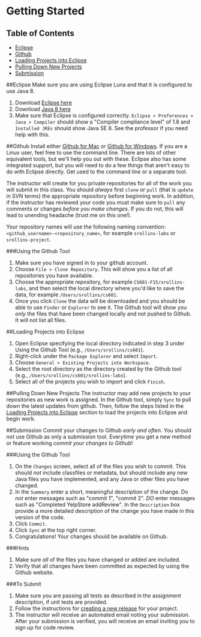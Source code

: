 Getting Started
===================

## Table of Contents ##
- [Eclipse](#eclipse)
- [Github](#github)
- [Loading Projects into Eclipse](#loading-projects-into-eclipse)
- [Pulling Down New Projects](#pulling-down-new-projects)
- [Submission](#submission)

##Eclipse
Make sure you are using Eclipse Luna and that it is configured to use Java 8.

1. Download [Eclipse here](https://eclipse.org/)
2. Download [Java 8 here](http://www.oracle.com/technetwork/java/javase/downloads/index.html)
3. Make sure that Eclipse is configured correctly. `Eclipse > Preferences > Java > Compiler` should show a "Compiler compliance level" of 1.8 and `Installed JREs` should show Java SE 8. See the professor if you need help with this.


##Github
Install either [Github for Mac](https://mac.github.com/) or [Github for Windows](https://windows.github.com/). If you are a Linux user, feel free to use the command line. There are lots of other equivalent tools, but we'll help you out with these. Eclipse also has some integrated support, but you will need to do a few things that aren't easy to do with Eclipse directly. Get used to the command line or a separate tool.

The instructor will create for you private repositories for all of the work you will submit in this class. You should *always* first `clone` or `pull` (that is `update` in SVN terms) the appropriate repository before beginning work. In addition, if the instructor has reviewed your code you must make sure to `pull` any comments or changes *before you make changes*. If you do not, this will lead to unending headache (trust me on this one!).

Your repository names will use the following naming convention: `<github_username>-<repository_name>`, for example `srollins-labs` or `srollins-project`. 

###Using the Github Tool
1. Make sure you have signed in to your github account.
2. Choose `File > Clone Repository`. This will show you a list of all repositories you have available.
3. Choose the appropriate repository, for example `CS601-F15/srollins-labs`, and then select the local directory where you'd like to save the data, for example `/Users/srollins/cs601`.
4. Once you click `Clone` the data will be downloaded and you should be able to use `Finder` or `Explorer` to see it. The Github tool will show you *only* the files that have been changed locally and not pushed to Github. It will not list all files.

##Loading Projects into Eclipse
1. Open Eclipse specifying the local directory indicated in step 3 under Using the Github Tool (e.g., `/Users/srollins/cs601`).
2. Right-click under the `Package Explorer` and select `Import`.
3. Choose `General > Existing Projects into Workspace`.
4. Select the root directory as the directory created by the Github tool (e.g., `/Users/srollins/cs601/srollins-labs`).
5. Select all of the projects you wish to import and click `Finish`.

##Pulling Down New Projects
The instructor may add new projects to your repositories as new work is assigned. In the Github tool, simply `Sync` to pull down the latest updates from github. Then, follow the steps listed in the [Loading Projects into Eclipse](#loading-projects-into-eclipse) section to load the projects into Eclipse and begin work.

##Submission
Commit your changes to Github *early and often*. You should *not* use Github as only a submission tool. Everytime you get a new method or feature working *commit your changes to Github*! 

###Using the Github Tool
1. On the `Changes` screen, select all of the files you wish to commit. This should *not* include classfiles or metadata, but should include any new Java files you have implemented, and any Java or other files you have changed. 
2. In the `Summary` enter a short, meaningful description of the change. Do *not* enter messages such as "commit 1", "commit 2". *DO* enter messages such as "Completed YelpStore addReview". In the `Description` box provide a more detailed description of the change you have made in this version of the code. 
3. Click `Commit`. 
4. Click `Sync` at the top right corner.
5. Congratulations! Your changes should be available on Github.

###Hints
1. Make sure *all* of the files you have changed or added are included. 
2. Verify that all changes have been committed as expected by using the Github website.


###To Submit
1. Make sure you are passing all tests as described in the assignment description, if unit tests are provided.
2. Follow the instructions for [creating a new release](https://help.github.com/articles/creating-releases/) for your project. 
3. The instructor will receive an automated email noting your submission. After your submission is verified, you will receive an email inviting you to sign up for code review.

